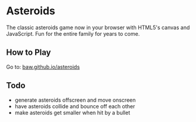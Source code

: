 Asteroids
=========
The classic asteroids game now in your browser with HTML5's canvas and
JavaScript. Fun for the entire family for years to come.

## How to Play
Go to: [baw.github.io/asteroids](http://baw.github.io/asteroids)

## Todo
* generate asteroids offscreen and move onscreen
* have asteroids collide and bounce off each other
* make asteroids get smaller when hit by a bullet

